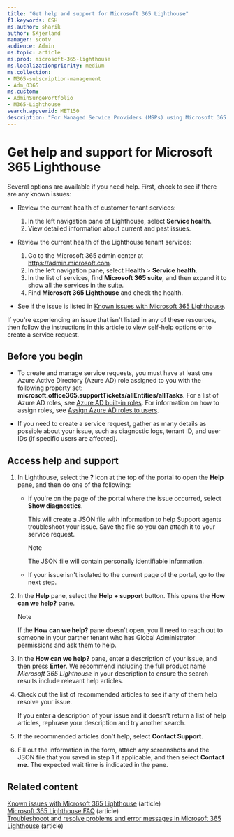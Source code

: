 ```yaml
---
title: "Get help and support for Microsoft 365 Lighthouse"
f1.keywords: CSH
ms.author: sharik
author: SKjerland
manager: scotv
audience: Admin
ms.topic: article
ms.prod: microsoft-365-lighthouse
ms.localizationpriority: medium
ms.collection:
- M365-subscription-management
- Adm_O365
ms.custom:
- AdminSurgePortfolio
- M365-Lighthouse                         
search.appverid: MET150
description: "For Managed Service Providers (MSPs) using Microsoft 365 Lighthouse, learn how to get help and support."
---
```


# Get help and support for Microsoft 365 Lighthouse 

Several options are available if you need help. First, check to see if there are any known issues:

- Review the current health of customer tenant services:

    1. In the left navigation pane of Lighthouse, select **Service health**. 
    2. View detailed information about current and past issues.

- Review the current health of the Lighthouse tenant services:

    1. Go to the Microsoft 365 admin center at <a href="https://go.microsoft.com/fwlink/p/?linkid=2024339" target="_blank">https://admin.microsoft.com</a>.
    2. In the left navigation pane, select **Health** > **Service health**.
    3. In the list of services, find **Microsoft 365 suite**, and then expand it to show all the services in the suite.
    4. Find **Microsoft 365 Lighthouse** and check the health.

- See if the issue is listed in [Known issues with Microsoft 365 Lighthouse](/office365/troubleshoot/microsoft-365-lighthouse/lighthouse-known-issues).

If you're experiencing an issue that isn't listed in any of these resources, then follow the instructions in this article to view self-help options or to create a service request.

## Before you begin

- To create and manage service requests, you must have at least one Azure Active Directory (Azure AD) role assigned to you with the following property set: **microsoft.office365.supportTickets/allEntities/allTasks**. For a list of Azure AD roles, see [Azure AD built-in roles](/azure/active-directory/roles/permissions-reference). For information on how to assign roles, see [Assign Azure AD roles to users](/azure/active-directory/roles/manage-roles-portal).

- If you need to create a service request, gather as many details as possible about your issue, such as diagnostic logs, tenant ID, and user IDs (if specific users are affected).

## Access help and support

1.  In Lighthouse, select the **?** icon at the top of the portal to open the **Help** pane, and then do one of the following:
    
    -  If you're on the page of the portal where the issue occurred, select **Show diagnostics**.

        This will create a JSON file with information to help Support agents troubleshoot your issue. Save the file so you can attach it to your service request.

        > [!NOTE]
        > The JSON file will contain personally identifiable information.

    -  If your issue isn't isolated to the current page of the portal, go to the next step.

2.  In the **Help** pane, select the **Help + support** button. This opens the **How can we help?** pane.

    > [!NOTE]
    > If the **How can we help?** pane doesn't open, you'll need to reach out to someone in your partner tenant who has Global Administrator permissions and ask them to help.

3.  In the **How can we help?** pane, enter a description of your issue, and then press **Enter**. We recommend including the full product name *Microsoft 365 Lighthouse* in your description to ensure the search results include relevant help articles.

4.  Check out the list of recommended articles to see if any of them help resolve your issue.

    If you enter a description of your issue and it doesn't return a list of help articles, rephrase your description and try another search.

5.  If the recommended articles don't help, select **Contact Support**.

6.  Fill out the information in the form, attach any screenshots and the JSON file that you saved in step&nbsp;1 if applicable, and then select **Contact me**. The expected wait time is indicated in the pane.

## Related content

[Known issues with Microsoft 365 Lighthouse](/office365/troubleshoot/microsoft-365-lighthouse/lighthouse-known-issues) (article)\
[Microsoft 365 Lighthouse FAQ](m365-lighthouse-faq.yml) (article)\
[Troubleshooot and resolve problems and error messages in Microsoft 365 Lighthouse](m365-lighthouse-troubleshoot.md) (article)